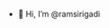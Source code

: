 - 👋 Hi, I’m @ramsirigadi


<!---
ramsirigadi/ramsirigadi is a ✨ special ✨ repository because its `README.md` (this file) appears on your GitHub profile.
You can click the Preview link to take a look at your changes.
--->
